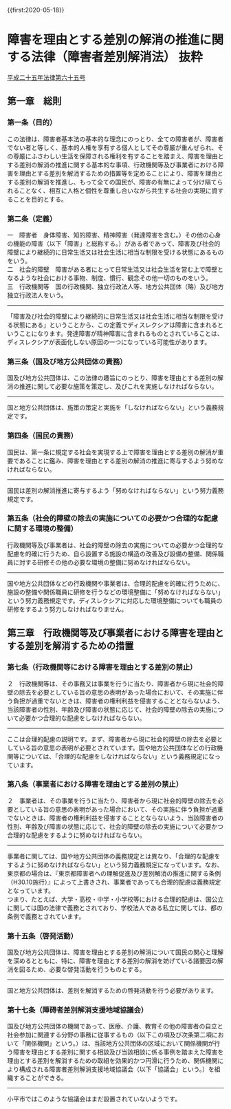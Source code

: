 <!-- heading: 障害者差別解消法（抜粋） -->

{{first:2020-05-18}}

# 障害を理由とする差別の解消の推進に関する法律（障害者差別解消法） 抜粋

[平成二十五年法律第六十五号](https://elaws.e-gov.go.jp/search/elawsSearch/elaws_search/lsg0500/detail?lawId=425AC0000000065)

## 第一章　総則
### 第一条（目的）
この法律は、障害者基本法の基本的な理念にのっとり、全ての障害者が、障害者でない者と等しく、基本的人権を享有する個人としてその尊厳が重んぜられ、その尊厳にふさわしい生活を保障される権利を有することを踏まえ、<span class="highlight">障害を理由とする差別の解消の推進に関する基本的な事項、行政機関等及び事業者における障害を理由とする差別を解消するための措置等を定めること</span>により、障害を理由とする差別の解消を推進し、もって<span class="highlight">全ての国民が、障害の有無によって分け隔てられることなく、相互に人格と個性を尊重し合いながら共生する社会の実現に資すること</span>を目的とする。

### 第二条（定義）
一　障害者　身体障害、知的障害、<span class="highlight">精神障害（発達障害を含む。）</span>その他の心身の機能の障害（以下「障害」と総称する。）がある者であって、<span class="highlight">障害及び社会的障壁により継続的に日常生活又は社会生活に相当な制限を受ける状態にある</span>ものをいう。  
二　社会的障壁　障害がある者にとって日常生活又は社会生活を営む上で障壁となるような社会における事物、制度、慣行、観念その他一切のものをいう。  
三　行政機関等　国の行政機関、独立行政法人等、地方公共団体（略）及び地方独立行政法人をいう。

---

<div class="note"><i class="fa fa-comment-o"></i> 「障害及び社会的障壁により継続的に日常生活又は社会生活に相当な制限を受ける状態にある」ということから、この定義でディスレクシアは障害に含まれるということになります。発達障害が精神障害に含まれるものとされていることは、ディスレクシアが表面化しない原因の一つになっている可能性があります。</div>

### 第三条（国及び地方公共団体の責務）
<span class="highlight">国及び地方公共団体は、この法律の趣旨にのっとり、障害を理由とする差別の解消の推進に関して必要な施策を策定し、及びこれを実施しなければならない。</span>

---

<div class="note"><i class="fa fa-comment-o"></i> 国と地方公共団体は、施策の策定と実施を「しなければならない」という義務規定です。</div>

### 第四条（国民の責務）
<span class="highlight">国民は、</span>第一条に規定する社会を実現する上で障害を理由とする差別の解消が重要であることに鑑み、<span class="highlight">障害を理由とする差別の解消の推進に寄与するよう努めなければならない。</span>

---

<div class="note"><i class="fa fa-comment-o"></i> 国民は差別の解消推進に寄与するよう「努めなければならない」という努力義務規定です。</div>

### 第五条（社会的障壁の除去の実施についての必要かつ合理的な配慮に関する環境の整備）
<span class="highlight">行政機関等及び事業者は、</span>社会的障壁の除去の実施についての必要かつ合理的な配慮を的確に行うため、<span class="highlight">自ら設置する施設の構造の改善及び設備の整備、関係職員に対する研修その他の必要な環境の整備に努めなければならない。</span>

---

<div class="note"><i class="fa fa-comment-o"></i> 国や地方公共団体などの行政機関や事業者は、合理的配慮を的確に行うために、施設の整備や関係職員に研修を行うなどの環境整備に「努めなければならない」という努力義務規定です。ディスレクシアに対応した環境整備についても職員の研修をするよう努力しなければなりません。</div>

## 第三章　行政機関等及び事業者における障害を理由とする差別を解消するための措置

### 第七条（行政機関等における障害を理由とする差別の禁止）
２　行政機関等は、その事務又は事業を行うに当たり、<span class="highlight">障害者から現に社会的障壁の除去を必要としている旨の意思の表明があった場合において、その実施に伴う負担が過重でないときは、</span>障害者の権利利益を侵害することとならないよう、当該障害者の性別、年齢及び障害の状態に応じて、<span class="highlight">社会的障壁の除去の実施について必要かつ合理的な配慮をしなければならない。</span>

---

<div class="note"><i class="fa fa-comment-o"></i> ここは合理的配慮の説明です。まず、障害者から現に社会的障壁の除去を必要としている旨の意思の表明が必要とされています。国や地方公共団体などの行政機関等については、「合理的な配慮をしなければならない」という義務規定になっています。</div>

### 第八条（事業者における障害を理由とする差別の禁止）
２　<span class="highlight">事業者は、</span>その事業を行うに当たり、障害者から現に社会的障壁の除去を必要としている旨の意思の表明があった場合において、その実施に伴う負担が過重でないときは、障害者の権利利益を侵害することとならないよう、当該障害者の性別、年齢及び障害の状態に応じて、<span class="highlight">社会的障壁の除去の実施について必要かつ合理的な配慮をするように努めなければならない。</span>

---

<div class="note"><i class="fa fa-comment-o"></i> 事業者に関しては、国や地方公共団体の義務規定とは異なり、「合理的な配慮をするように努めなければならない」という努力義務規定になっています。なお、東京都の場合は、『東京都障害者への理解促進及び差別解消の推進に関する条例（H30.10施行）』によって上書きされ、事業者であっても合理的配慮は義務規定となっています。<br>
つまり、たとえば、大学・高校・中学・小学校等における合理的配慮は、国公立に関しては国の法律で義務とされており、学校法人である私立に関しては、都の条例で義務とされています。
</div>


### 第十五条（啓発活動）
<span class="highlight">国及び地方公共団体は、</span>障害を理由とする差別の解消について国民の関心と理解を深めるとともに、特に、<span class="highlight">障害を理由とする差別の解消を妨げている諸要因の解消を図るため、必要な啓発活動を行うものとする。</span>

---

<div class="note"><i class="fa fa-comment-o"></i> 国と地方公共団体は、差別を解消するための啓発活動を行う必要があります。</div>


### 第十七条（障碍者差別解消支援地域協議会）
<span class="highlight">国及び地方公共団体の機関であって、医療、介護、教育その他の障害者の自立と社会参加に関連する分野の事務に従事するもの（以下この項及び次条第二項において「関係機関」という。）は、</span>当該地方公共団体の区域において関係機関が行う障害を理由とする差別に関する相談及び当該相談に係る事例を踏まえた障害を理由とする差別を解消するための取組を効果的かつ円滑に行うため、関係機関により構成される<span class="highlight">障害者差別解消支援地域協議会（以下「協議会」という。）を組織することができる。</span>

---

<div class="note"><i class="fa fa-comment-o"></i> 小平市ではこのような協議会はまだ設置されていないようです。</div>
